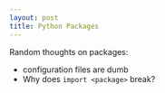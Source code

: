 ```yaml
---
layout: post
title: Python Packages
---
```


Random thoughts on packages:

* configuration files are dumb
* Why does `import <package>` break?

